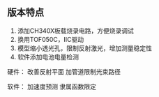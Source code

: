 ## 版本特点

1. 添加CH340X板载烧录电路，方便烧录调试
2. 换用TOF050C，IIC驱动
3. 模型缩小透光孔，限制反射激光，增加测量稳定性
4. 软件添加电池电量检测



硬件：
改善反射平面
加管道限制光束路径

软件：
加速度预测
隶属函数限定